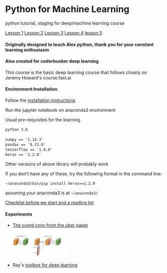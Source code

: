 # Python for Machine Learning

python tutorial, staging for deep/machine learning course

[Lesson 1](1.1_lesson1.ipynb)
[Lesson 2](1.2_lesson2.ipynb)
[Lesson 3](1.3_lesson3.ipynb)
[Lesson 4](1.4_lesson4.ipynb)
[lesson 5](1.5_lesosn5.ipynb)

#### Originally designed to teach Alex python, thank you for your constant learning enthusiasm


#### Also created for coderbunker deep learning

This course is the basic deep learning course that follows closely on Jeremy Howard's course.fast.ai

#### Environment Installation

Follow the [installation instructions](https://raynardj.github.io/python4ml/docs/INSTALL)

Run the jupyter notebook on anaconda3 environment

Usual pre-requisites for the learning. 

```
python 3.6

numpy == '1.14.3'
pandas == '0.23.0'
tensorflow == '1.8.0'
keras == '2.2.0'
```

Other versions of above library will probably work

If you don't have any of these, try the following format in the command line:
```
~/anaconda3/bin/pip install keras==2.2.0
```
assuming your anaconda3 is at ```~/anaconda3/```

[Checklist before we start and a reading list](https://raynardj.github.io/python4ml/docs/pre_checklist)

#### Experiments

* [The coord conv from the uber paper](https://raynardj.github.io/python4ml/docs/coord_conv)

<img src="docs/coord_conv.png" alt="coord conv pic" width="200px"/>

* Ray's [toolbox for deep learning](https://raynardj.github.io/ray/)